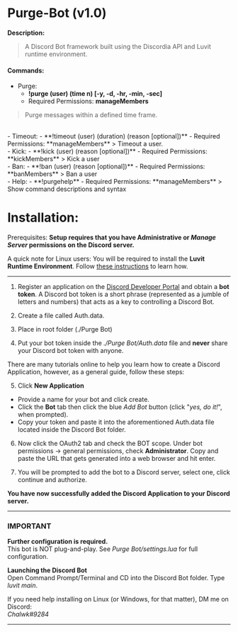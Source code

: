 # Purge-Bot (v1.0)

**Description:**<br/>
> A Discord Bot framework built using the Discordia API and Luvit runtime environment. 

#### Commands:

- Purge:
   - **!purge (user) (time n) [-y, -d, -hr, -min, -sec]**
   - Required Permissions: **manageMembers**
> Purge messages within a defined time frame.
<br/>
- Timeout:
    - **!timeout (user) (duration) (reason [optional])**
    - Required Permissions: **manageMembers**
> Timeout a user.
<br/>
- Kick:
     - **!kick (user) (reason [optional])**
     - Required Permissions: **kickMembers**
> Kick a user
<br/>
- Ban:
     - **!ban (user) (reason [optional])**
     - Required Permissions: **banMembers**
> Ban a user
<br/>
- Help:
     - **!purgehelp**
     - Required Permissions: **manageMembers**
> Show command descriptions and syntax
   
# Installation:

Prerequisites:
**Setup requires that you have Administrative or _Manage Server_ permissions on the Discord server.**

A quick note for Linux users:
You will be required to install the **Luvit Runtime Environment**. Follow [these instructions](https://luvit.io/install.html) to learn how.

-----

1. Register an application on the [Discord Developer Portal](https://Discordapp.com/developers/applications/) and obtain a **bot token**.
   A Discord bot token is a short phrase (represented as a jumble of letters and numbers) that acts as a key to controlling a Discord Bot.

2. Create a file called Auth.data.
3. Place in root folder (./Purge Bot)
4. Put your bot token inside the *./Purge Bot/Auth.data* file and **never** share your Discord bot token with anyone.

There are many tutorials online to help you learn how to create a Discord Application, however, as a general guide, follow these steps:

5. Click **New Application**
- Provide a name for your bot and click create.
- Click the **Bot** tab then click the blue *Add Bot* button (click "*yes, do it!*", when prompted).
- Copy your token and paste it into the aforementioned Auth.data file located inside the Discord Bot folder.

6. Now click the OAuth2 tab and check the BOT scope.
   Under bot permissions -> general permissions, check **Administrator**.
   Copy and paste the URL that gets generated into a web browser and hit enter.

7. You will be prompted to add the bot to a Discord server, select one, click continue and authorize.

**You have now successfully added the Discord Application to your Discord server.**

____

### **IMPORTANT**

**Further configuration is required.**<br/>
This bot is NOT plug-and-play. See *Purge Bot/settings.lua* for full configuration.

**Launching the Discord Bot**<br/>
Open Command Prompt/Terminal and CD into the Discord Bot folder. Type *luvit main*.

If you need help installing on Linux (or Windows, for that matter), DM me on Discord:<br/>
_Chalwk#9284_

____
